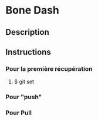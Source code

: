 <h1> Bone Dash</h1>

<h2>Description</h2>

<h2>Instructions</h2>
<h3> Pour la première récupération </h3>
<ol>

<li> $ git set </li>
</ol>
<h3> Pour "push" </h3>
<h3> Pour Pull </h3>
